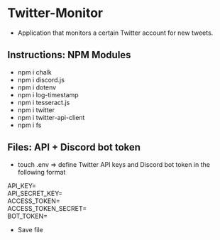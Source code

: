# Twitter-Monitor

- Application that monitors a certain Twitter account for new tweets.

## Instructions: NPM Modules

- npm i chalk
- npm i discord.js
- npm i dotenv
- npm i log-timestamp
- npm i tesseract.js
- npm i twitter
- npm i twitter-api-client
- npm i fs

## Files: API + Discord bot token

- touch .env => define Twitter API keys and Discord bot token in the following format

API_KEY=<br>
API_SECRET_KEY=<br>
ACCESS_TOKEN=<br>
ACCESS_TOKEN_SECRET=<br>
BOT_TOKEN=<br>

- Save file

